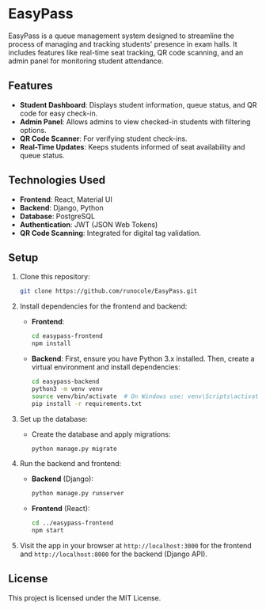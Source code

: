# EasyPass

EasyPass is a queue management system designed to streamline the process of managing and tracking students' presence in exam halls. It includes features like real-time seat tracking, QR code scanning, and an admin panel for monitoring student attendance.

## Features

- **Student Dashboard**: Displays student information, queue status, and QR code for easy check-in.
- **Admin Panel**: Allows admins to view checked-in students with filtering options.
- **QR Code Scanner**: For verifying student check-ins.
- **Real-Time Updates**: Keeps students informed of seat availability and queue status.

## Technologies Used

- **Frontend**: React, Material UI
- **Backend**: Django, Python
- **Database**: PostgreSQL
- **Authentication**: JWT (JSON Web Tokens)
- **QR Code Scanning**: Integrated for digital tag validation.

## Setup

1. Clone this repository:
    ```bash
    git clone https://github.com/runocole/EasyPass.git
    ```

2. Install dependencies for the frontend and backend:

   - **Frontend**:
     ```bash
     cd easypass-frontend
     npm install
     ```

   - **Backend**:
     First, ensure you have Python 3.x installed. Then, create a virtual environment and install dependencies:

     ```bash
     cd easypass-backend
     python3 -m venv venv
     source venv/bin/activate  # On Windows use: venv\Scripts\activate
     pip install -r requirements.txt
     ```

3. Set up the database:
   - Create the database and apply migrations:
     ```bash
     python manage.py migrate
     ```

4. Run the backend and frontend:
   - **Backend** (Django):
     ```bash
     python manage.py runserver
     ```
   - **Frontend** (React):
     ```bash
     cd ../easypass-frontend
     npm start
     ```

5. Visit the app in your browser at `http://localhost:3000` for the frontend and `http://localhost:8000` for the backend (Django API).

## License

This project is licensed under the MIT License.
